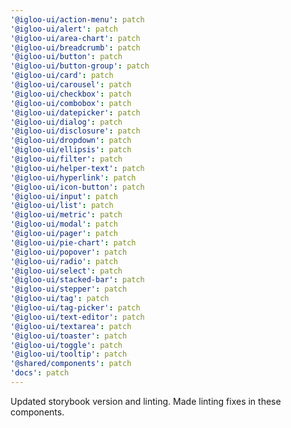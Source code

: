 ```yaml
---
'@igloo-ui/action-menu': patch
'@igloo-ui/alert': patch
'@igloo-ui/area-chart': patch
'@igloo-ui/breadcrumb': patch
'@igloo-ui/button': patch
'@igloo-ui/button-group': patch
'@igloo-ui/card': patch
'@igloo-ui/carousel': patch
'@igloo-ui/checkbox': patch
'@igloo-ui/combobox': patch
'@igloo-ui/datepicker': patch
'@igloo-ui/dialog': patch
'@igloo-ui/disclosure': patch
'@igloo-ui/dropdown': patch
'@igloo-ui/ellipsis': patch
'@igloo-ui/filter': patch
'@igloo-ui/helper-text': patch
'@igloo-ui/hyperlink': patch
'@igloo-ui/icon-button': patch
'@igloo-ui/input': patch
'@igloo-ui/list': patch
'@igloo-ui/metric': patch
'@igloo-ui/modal': patch
'@igloo-ui/pager': patch
'@igloo-ui/pie-chart': patch
'@igloo-ui/popover': patch
'@igloo-ui/radio': patch
'@igloo-ui/select': patch
'@igloo-ui/stacked-bar': patch
'@igloo-ui/stepper': patch
'@igloo-ui/tag': patch
'@igloo-ui/tag-picker': patch
'@igloo-ui/text-editor': patch
'@igloo-ui/textarea': patch
'@igloo-ui/toaster': patch
'@igloo-ui/toggle': patch
'@igloo-ui/tooltip': patch
'@shared/components': patch
'docs': patch
---
```


Updated storybook version and linting. Made linting fixes in these components.
